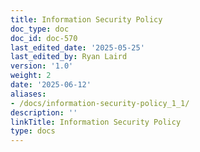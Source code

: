 ```yaml
---
title: Information Security Policy
doc_type: doc
doc_id: doc-570
last_edited_date: '2025-05-25'
last_edited_by: Ryan Laird
version: '1.0'
weight: 2
date: '2025-06-12'
aliases:
- /docs/information-security-policy_1_1/
description: ''
linkTitle: Information Security Policy
type: docs
---
```


<!-- Unsupported block type: unsupported -->
